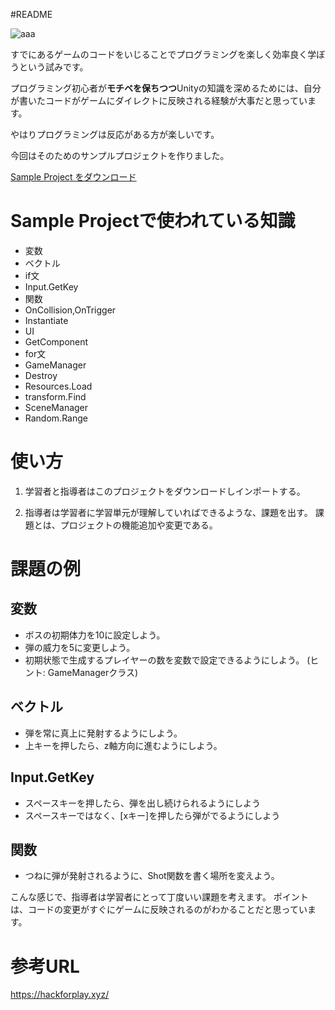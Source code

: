 #README 

![aaa](http://i.giphy.com/3o6ZsYmRkjQzX1KcQU.gif)

すでにあるゲームのコードをいじることでプログラミングを楽しく効率良く学ぼうという試みです。

プログラミング初心者が**モチベを保ちつつ**Unityの知識を深めるためには、自分が書いたコードがゲームにダイレクトに反映される経験が大事だと思っています。

やはりプログラミングは反応がある方が楽しいです。

今回はそのためのサンプルプロジェクトを作りました。

[Sample Project をダウンロード](
https://drive.google.com/open?id=0Bx6Sj9nvABSxUmt5WXM3X3N5bTg)

# Sample Projectで使われている知識

+ 変数
+ ベクトル
+ if文
+ Input.GetKey
+ 関数
+ OnCollision,OnTrigger
+ Instantiate
+ UI
+ GetComponent
+ for文
+ GameManager
+ Destroy
+ Resources.Load
+ transform.Find
+ SceneManager 
+ Random.Range

# 使い方

1. 学習者と指導者はこのプロジェクトをダウンロードしインポートする。

2. 指導者は学習者に学習単元が理解していればできるような、課題を出す。
課題とは、プロジェクトの機能追加や変更である。

# 課題の例

## 変数
+ ボスの初期体力を10に設定しよう。
+ 弾の威力を5に変更しよう。
+ 初期状態で生成するプレイヤーの数を変数で設定できるようにしよう。 (ヒント: GameManagerクラス)

## ベクトル
+ 弾を常に真上に発射するようにしよう。
+ 上キーを押したら、z軸方向に進むようにしよう。

## Input.GetKey

+ スペースキーを押したら、弾を出し続けられるようにしよう
+ スペースキーではなく、[xキー]を押したら弾がでるようにしよう

## 関数
+ つねに弾が発射されるように、Shot関数を書く場所を変えよう。

こんな感じで、指導者は学習者にとって丁度いい課題を考えます。
ポイントは、コードの変更がすぐにゲームに反映されるのがわかることだと思っています。

# 参考URL
https://hackforplay.xyz/


